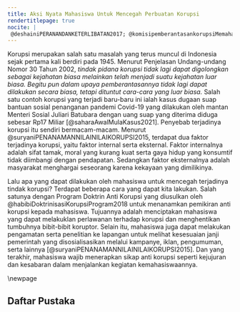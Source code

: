 ```yaml
---
title: Aksi Nyata Mahasiswa Untuk Mencegah Perbuatan Korupsi
rendertitlepage: true
nocite: |
 @deshainiPERANANDANKETERLIBATAN2017; @komisipemberantasankorupsiMemahamiUntukMembasmi
---
```

<!-- ## OUTLINE
- Definisi Korupsi (berdasarkan Penjelasan UU no 30 thn 2002)
- Penyebab Korupsi?
  - Keinginan untuk memperkaya diri sendiri
  - Terdapat faktor internal dan external (dari paper Suryani, 2015)
- Apa yang dapat dilakukan?
  - Doktrinisasi Anti Korupsi (dari paper Habibi, 2018)
  - Melakukan penelitian terhadap janji pemerintah (dari paper Suryani, 2015)
  - Menerapkan sikap anti korupsi seperti kejujuran dan kesabaran dalam berorganisasi. -->

Korupsi merupakan salah satu masalah yang terus muncul di Indonesia sejak pertama kali berdiri pada 1945. Menurut Penjelasan Undang-undang Nomor 30 Tahun 2002, _tindak pidana korupsi tidak lagi dapat digolongkan sebagai kejahatan biasa melainkan telah menjadi suatu kejahatan luar biasa. Begitu pun dalam upaya pemberantasannya tidak lagi dapat dilakukan secara biasa, tetapi dituntut cara-cara yang luar biasa._ Salah satu contoh korupsi yang terjadi baru-baru ini ialah kasus dugaan suap bantuan sosial penanganan pandemi Covid-19 yang dilakukan oleh mantan Menteri Sosial Juliari Batubara dengan uang suap yang diterima diduga sebesar Rp17 Miliar [@saharaAwalMulaKasus2021]. Penyebab terjadinya korupsi itu sendiri bermacam-macam. Menurut @suryaniPENANAMANNILAINILAIKORUPSI2015, terdapat dua faktor terjadinya korupsi, yaitu faktor internal serta eksternal. Faktor internalnya adalah sifat tamak, moral yang kurang kuat serta gaya hidup yang konsumtif tidak diimbangi dengan pendapatan. Sedangkan faktor eksternalnya adalah masyarakat menghargai seseorang karena kekayaan yang dimilikinya.

Lalu apa yang dapat dilakukan oleh mahasiswa untuk mencegah terjadinya tindak korupsi? Terdapat beberapa cara yang dapat kita lakukan. Salah satunya dengan Program Doktrin Anti Korupsi yang diusulkan oleh @habibiDoktrinisasiKorupsiProgram2018 untuk menanamkan pemikiran anti korupsi kepada mahasiswa. Tujuannya adalah menciptakan mahasiswa yang dapat melakuklan perlawanan terhadap korupsi dan menghentikan tumbuhnya bibit-bibit koruptor. Selain itu, mahasiswa juga dapat melakukan pengamatan serta penelitian ke lapangan untuk melihat kesesuaian janji pemerintah yang disosialisasikan melalui kampanye, iklan, pengumuman, serta lainnya [@suryaniPENANAMANNILAINILAIKORUPSI2015]. Dan yang terakhir, mahasiswa wajib menerapkan sikap anti korupsi seperti kejujuran dan kesabaran dalam menjalankan kegiatan kemahasiswaannya.

\newpage

## Daftar Pustaka